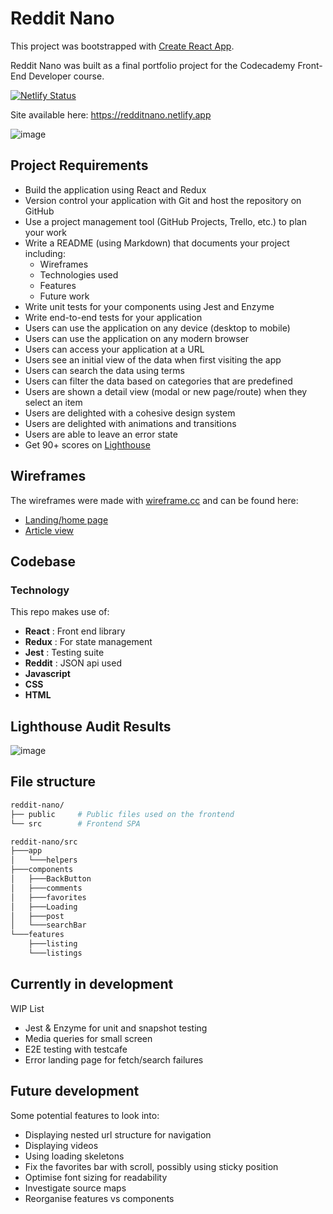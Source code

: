 # Reddit Nano
This project was bootstrapped with [Create React App](https://github.com/facebook/create-react-app).

Reddit Nano was built as a final portfolio project for the Codecademy Front-End Developer course.

[![Netlify Status](https://api.netlify.com/api/v1/badges/df76ccad-070c-4728-a475-e1e4eeecebd4/deploy-status)](https://app.netlify.com/sites/redditnano/deploys)

Site available here: https://redditnano.netlify.app 

![image](https://user-images.githubusercontent.com/84115199/125889685-b331c2cc-1966-45a0-9bfa-dba0ef7c9316.png)

## Project Requirements
- Build the application using React and Redux
- Version control your application with Git and host the repository on GitHub
- Use a project management tool (GitHub Projects, Trello, etc.) to plan your work
- Write a README (using Markdown) that documents your project including:
  - Wireframes
  - Technologies used
  - Features
  - Future work
- Write unit tests for your components using Jest and Enzyme
- Write end-to-end tests for your application
- Users can use the application on any device (desktop to mobile)
- Users can use the application on any modern browser
- Users can access your application at a URL
- Users see an initial view of the data when first visiting the app
- Users can search the data using terms
- Users can filter the data based on categories that are predefined
- Users are shown a detail view (modal or new page/route) when they select an item
- Users are delighted with a cohesive design system
- Users are delighted with animations and transitions
- Users are able to leave an error state
- Get 90+ scores on [Lighthouse](https://web.dev/measure/)

## Wireframes
The wireframes were made with [wireframe.cc](wireframe.cc) and can be found here:
- [Landing/home page](https://wireframe.cc/s6PL0A)
- [Article view](https://wireframe.cc/UMBOlA)

## Codebase
### Technology
This repo makes use of:
* **React** : Front end library
* **Redux** : For state management
* **Jest** : Testing suite
* **Reddit** : JSON api used
* **Javascript**
* **CSS**
* **HTML**

## Lighthouse Audit Results
 ![image](https://user-images.githubusercontent.com/84115199/125889639-b1b22fc5-05e0-4eca-896a-b6fe968779b7.png)


## File structure
```bash
reddit-nano/
├── public     # Public files used on the frontend
└── src        # Frontend SPA

reddit-nano/src
├───app
│   └───helpers
├───components
│   ├───BackButton
│   ├───comments
│   ├───favorites
│   ├───Loading
│   ├───post
│   └───searchBar
└───features
    ├───listing
    └───listings
```

## Currently in development
WIP List
* Jest & Enzyme for unit and snapshot testing
* Media queries for small screen
* E2E testing with testcafe
* Error landing page for fetch/search failures

## Future development
Some potential features to look into:
* Displaying nested url structure for navigation
* Displaying videos
* Using loading skeletons
* Fix the favorites bar with scroll, possibly using sticky position
* Optimise font sizing for readability
* Investigate source maps
* Reorganise features vs components
